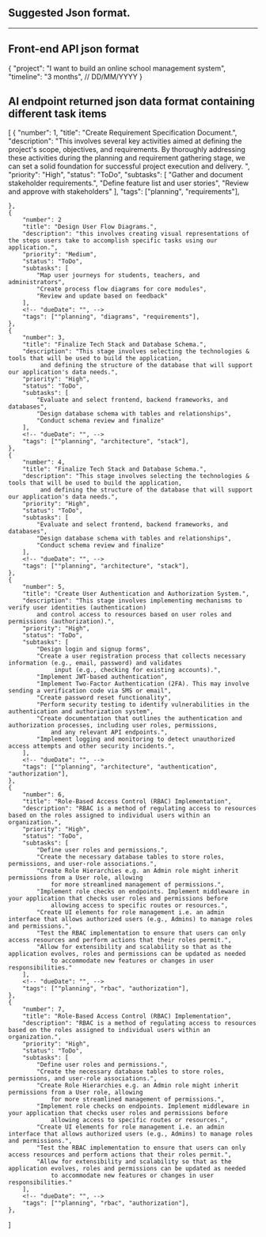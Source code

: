 ## Suggested Json format.

---
## Front-end API json format
{
    "project": "I want to build an online school management system",
    <!-- users should be able to specify a timeframe or specify the timeline. -->
    "timeline": "3 months", // DD/MM/YYYY
    <!-- "team_size": 10 -->
}

 <!-- 
    the front-end json (sends data to the backend system)
    back-end json (sends the data received to the AI endpoint) 
    AI (AI generates a list of tasks & sub-tasks. Each task is sent to a lambda function to create a task on the Kanban board.)
    lambda system (create a task alongside the associated subtasks on the kanban board)   
    -->

## AI endpoint returned json data format containing different task items
[
    {
        "number": 1,
        "title": "Create Requirement Specification Document.",
        "description": "This involves several key activities aimed at defining the project's scope, objectives, and requirements.
            By thoroughly addressing these activities during the planning and requirement gathering stage, we can set a solid 
            foundation for successful project execution and delivery.
        ",
        "priority": "High",
        "status": "ToDo",
        "subtasks": [
            "Gather and document stakeholder requirements.",
            "Define feature list and user stories",
            "Review and approve with stakeholders"
        ],
        <!-- "dueDate": "", -->
        "tags": ["planning", "requirements"],

    },
    {
        "number": 2
        "title": "Design User Flow Diagrams.",
        "description": "this involves creating visual representations of the steps users take to accomplish specific tasks using our application.",
        "priority": "Medium",
        "status": "ToDo",
        "subtasks": [
            "Map user journeys for students, teachers, and administrators",
            "Create process flow diagrams for core modules",
            "Review and update based on feedback"
        ],
        <!-- "dueDate": "", -->
        "tags": [""planning", "diagrams", "requirements"],
    },
    {
        "number": 3,
        "title": "Finalize Tech Stack and Database Schema.",
        "description": "This stage involves selecting the technologies & tools that will be used to build the application,
             and defining the structure of the database that will support our application's data needs.",
        "priority": "High",
        "status": "ToDo",
        "subtasks": [
            "Evaluate and select frontend, backend frameworks, and databases",
            "Design database schema with tables and relationships",
            "Conduct schema review and finalize"
        ],
        <!-- "dueDate": "", -->
        "tags": [""planning", "architecture", "stack"],
    },
    {
        "number": 4,
        "title": "Finalize Tech Stack and Database Schema.",
        "description": "This stage involves selecting the technologies & tools that will be used to build the application,
             and defining the structure of the database that will support our application's data needs.",
        "priority": "High",
        "status": "ToDo",
        "subtasks": [
            "Evaluate and select frontend, backend frameworks, and databases",
            "Design database schema with tables and relationships",
            "Conduct schema review and finalize"
        ],
        <!-- "dueDate": "", -->
        "tags": [""planning", "architecture", "stack"],
    },
    {
        "number": 5,
        "title": "Create User Authentication and Authorization System.",
        "description": "This stage involves implementing mechanisms to verify user identities (authentication) 
            and control access to resources based on user roles and permissions (authorization).",
        "priority": "High",
        "status": "ToDo",
        "subtasks": [
            "Design login and signup forms",
            "Create a user registration process that collects necessary information (e.g., email, password) and validates
                 input (e.g., checking for existing accounts).",
            "Implement JWT-based authentication",
            "Implement Two-Factor Authentication (2FA). This may involve sending a verification code via SMS or email",
            "Create password reset functionality",
            "Perform security testing to identify vulnerabilities in the authentication and authorization system",
            "Create documentation that outlines the authentication and authorization processes, including user roles, permissions, 
                and any relevant API endpoints.",
            "Implement logging and monitoring to detect unauthorized access attempts and other security incidents.",
        ],
        <!-- "dueDate": "", -->
        "tags": [""planning", "architecture", "authentication", "authorization"],
    },
    {
        "number": 6,
        "title": "Role-Based Access Control (RBAC) Implementation",
        "description": "RBAC is a method of regulating access to resources based on the roles assigned to individual users within an organization.",
        "priority": "High",
        "status": "ToDo",
        "subtasks": [
            "Define user roles and permissions.",
            "Create the necessary database tables to store roles, permissions, and user-role associations.",
            "Create Role Hierarchies e.g. an Admin role might inherit permissions from a User role, allowing 
                for more streamlined management of permissions.",
            "Implement role checks on endpoints. Implement middleware in your application that checks user roles and permissions before 
                allowing access to specific routes or resources.",
            "Create UI elements for role management i.e. an admin interface that allows authorized users (e.g., Admins) to manage roles and permissions.",
            "Test the RBAC implementation to ensure that users can only access resources and perform actions that their roles permit.",
            "Allow for extensibility and scalability so that as the application evolves, roles and permissions can be updated as needed 
                to accommodate new features or changes in user responsibilities."
        ],
        <!-- "dueDate": "", -->
        "tags": [""planning", "rbac", "authorization"],
    },
    {
        "number": 7,
        "title": "Role-Based Access Control (RBAC) Implementation",
        "description": "RBAC is a method of regulating access to resources based on the roles assigned to individual users within an organization.",
        "priority": "High",
        "status": "ToDo",
        "subtasks": [
            "Define user roles and permissions.",
            "Create the necessary database tables to store roles, permissions, and user-role associations.",
            "Create Role Hierarchies e.g. an Admin role might inherit permissions from a User role, allowing 
                for more streamlined management of permissions.",
            "Implement role checks on endpoints. Implement middleware in your application that checks user roles and permissions before 
                allowing access to specific routes or resources.",
            "Create UI elements for role management i.e. an admin interface that allows authorized users (e.g., Admins) to manage roles and permissions.",
            "Test the RBAC implementation to ensure that users can only access resources and perform actions that their roles permit.",
            "Allow for extensibility and scalability so that as the application evolves, roles and permissions can be updated as needed 
                to accommodate new features or changes in user responsibilities."
        ],
        <!-- "dueDate": "", -->
        "tags": [""planning", "rbac", "authorization"],
    },
]
